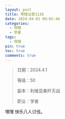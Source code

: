 ```yaml
---
layout: post
title: 导随记录1136
date: 2024-04-01 09:02:44
categories:
  - 导随
  - 学者
tags:
  - 导随
pin: true
toc: true
comments: true
---
```

> 日期：2024.4.1
>
> 等级：50
>
> 副本：利维亚桑歼灭战
>
> 职业：学者

嘿嘿 快乐八人讨伐。